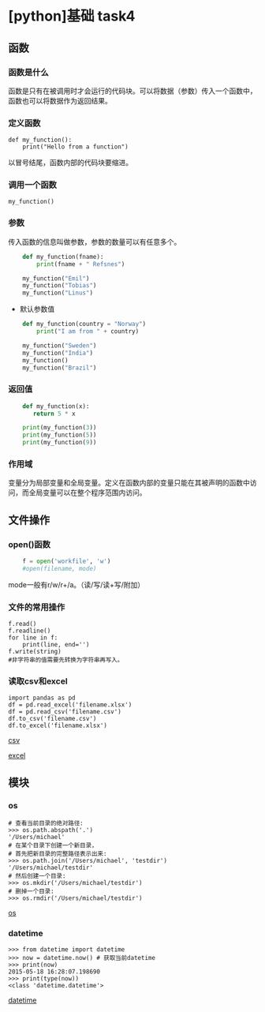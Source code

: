 # [python]基础 task4
## 函数
### 函数是什么

函数是只有在被调用时才会运行的代码块。可以将数据（参数）传入一个函数中，函数也可以将数据作为返回结果。

### 定义函数
    def my_function():
        print("Hello from a function")

以冒号结尾，函数内部的代码块要缩进。

### 调用一个函数
    my_function()

### 参数

传入函数的信息叫做参数，参数的数量可以有任意多个。

```python
    def my_function(fname):
        print(fname + " Refsnes")

    my_function("Emil")
    my_function("Tobias")
    my_function("Linus")
```

- 默认参数值

```python
    def my_function(country = "Norway")
        print("I am from " + country)

    my_function("Sweden")
    my_function("India")
    my_function()
    my_function("Brazil")
```
### 返回值

```python
    def my_function(x):
       return 5 * x

    print(my_function(3))
    print(my_function(5))
    print(my_function(9))
```
### 作用域

变量分为局部变量和全局变量。定义在函数内部的变量只能在其被声明的函数中访问，而全局变量可以在整个程序范围内访问。

## 文件操作

### open()函数

```python
    f = open('workfile', 'w')
    #open(filename, mode)
```
mode一般有r/w/r+/a。（读/写/读+写/附加）

### 文件的常用操作
    f.read()
    f.readline()
    for line in f:
        print(line, end='')
    f.write(string)
    #非字符串的值需要先转换为字符串再写入。

### 读取csv和excel

    import pandas as pd
    df = pd.read_excel('filename.xlsx')
    df = pd.read_csv('filename.csv')
    df.to_csv('filename.csv')
    df.to_excel('filename.xlsx')

[csv](https://realpython.com/python-csv/#where-do-csv-files-come-from)

[excel](https://pandas.pydata.org/pandas-docs/stable/reference/api/pandas.read_excel.html)

## 模块
### os
    # 查看当前目录的绝对路径:
    >>> os.path.abspath('.')
    '/Users/michael'
    # 在某个目录下创建一个新目录，
    # 首先把新目录的完整路径表示出来:
    >>> os.path.join('/Users/michael', 'testdir')
    '/Users/michael/testdir'
    # 然后创建一个目录:
    >>> os.mkdir('/Users/michael/testdir')
    # 删掉一个目录:
    >>> os.rmdir('/Users/michael/testdir')
[os](https://www.liaoxuefeng.com/wiki/897692888725344/923055916315360)

### datetime
    >>> from datetime import datetime
    >>> now = datetime.now() # 获取当前datetime
    >>> print(now)
    2015-05-18 16:28:07.198690
    >>> print(type(now))
    <class 'datetime.datetime'>
[datetime](https://www.liaoxuefeng.com/wiki/1016959663602400/1017648783851616)